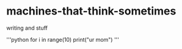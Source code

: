 # machines-that-think-sometimes

writing and stuff

'''python
for i in range(10)
  print("ur mom")
'''
